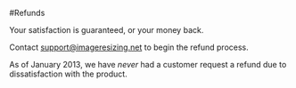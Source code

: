 #Refunds

Your satisfaction is guaranteed, or your money back. 

Contact support@imageresizing.net to begin the refund process.

As of January 2013, we have *never* had a customer request a refund due to dissatisfaction with the product.
